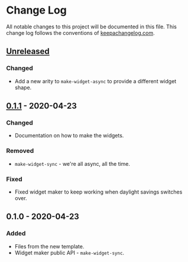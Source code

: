 # Change Log
All notable changes to this project will be documented in this file. This change log follows the conventions of [keepachangelog.com](http://keepachangelog.com/).

## [Unreleased]
### Changed
- Add a new arity to `make-widget-async` to provide a different widget shape.

## [0.1.1] - 2020-04-23
### Changed
- Documentation on how to make the widgets.

### Removed
- `make-widget-sync` - we're all async, all the time.

### Fixed
- Fixed widget maker to keep working when daylight savings switches over.

## 0.1.0 - 2020-04-23
### Added
- Files from the new template.
- Widget maker public API - `make-widget-sync`.

[Unreleased]: https://github.com/your-name/task02-client/compare/0.1.1...HEAD
[0.1.1]: https://github.com/your-name/task02-client/compare/0.1.0...0.1.1
